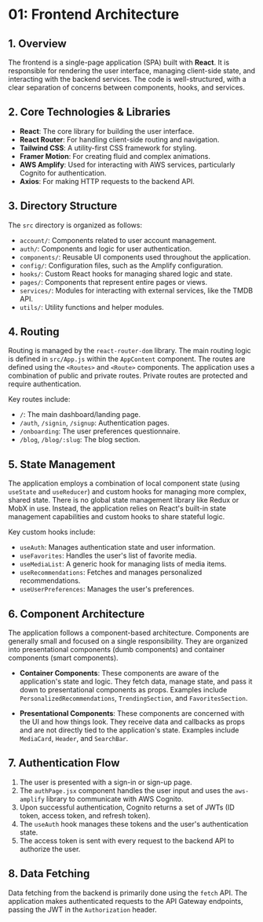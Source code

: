 # 01: Frontend Architecture

## 1. Overview

The frontend is a single-page application (SPA) built with **React**. It is responsible for rendering the user interface, managing client-side state, and interacting with the backend services. The code is well-structured, with a clear separation of concerns between components, hooks, and services.

## 2. Core Technologies & Libraries

*   **React**: The core library for building the user interface.
*   **React Router**: For handling client-side routing and navigation.
*   **Tailwind CSS**: A utility-first CSS framework for styling.
*   **Framer Motion**: For creating fluid and complex animations.
*   **AWS Amplify**: Used for interacting with AWS services, particularly Cognito for authentication.
*   **Axios**: For making HTTP requests to the backend API.

## 3. Directory Structure

The `src` directory is organized as follows:

*   `account/`: Components related to user account management.
*   `auth/`: Components and logic for user authentication.
*   `components/`: Reusable UI components used throughout the application.
*   `config/`: Configuration files, such as the Amplify configuration.
*   `hooks/`: Custom React hooks for managing shared logic and state.
*   `pages/`: Components that represent entire pages or views.
*   `services/`: Modules for interacting with external services, like the TMDB API.
*   `utils/`: Utility functions and helper modules.

## 4. Routing

Routing is managed by the `react-router-dom` library. The main routing logic is defined in `src/App.js` within the `AppContent` component. The routes are defined using the `<Routes>` and `<Route>` components. The application uses a combination of public and private routes. Private routes are protected and require authentication.

Key routes include:

*   `/`: The main dashboard/landing page.
*   `/auth`, `/signin`, `/signup`: Authentication pages.
*   `/onboarding`: The user preferences questionnaire.
*   `/blog`, `/blog/:slug`: The blog section.

## 5. State Management

The application employs a combination of local component state (using `useState` and `useReducer`) and custom hooks for managing more complex, shared state. There is no global state management library like Redux or MobX in use. Instead, the application relies on React's built-in state management capabilities and custom hooks to share stateful logic.

Key custom hooks include:

*   `useAuth`: Manages authentication state and user information.
*   `useFavorites`: Handles the user's list of favorite media.
*   `useMediaList`: A generic hook for managing lists of media items.
*   `useRecommendations`: Fetches and manages personalized recommendations.
*   `useUserPreferences`: Manages the user's preferences.

## 6. Component Architecture

The application follows a component-based architecture. Components are generally small and focused on a single responsibility. They are organized into presentational components (dumb components) and container components (smart components).

*   **Container Components**: These components are aware of the application's state and logic. They fetch data, manage state, and pass it down to presentational components as props. Examples include `PersonalizedRecommendations`, `TrendingSection`, and `FavoritesSection`.

*   **Presentational Components**: These components are concerned with the UI and how things look. They receive data and callbacks as props and are not directly tied to the application's state. Examples include `MediaCard`, `Header`, and `SearchBar`.

## 7. Authentication Flow

1.  The user is presented with a sign-in or sign-up page.
2.  The `authPage.jsx` component handles the user input and uses the `aws-amplify` library to communicate with AWS Cognito.
3.  Upon successful authentication, Cognito returns a set of JWTs (ID token, access token, and refresh token).
4.  The `useAuth` hook manages these tokens and the user's authentication state.
5.  The access token is sent with every request to the backend API to authorize the user.

## 8. Data Fetching

Data fetching from the backend is primarily done using the `fetch` API. The application makes authenticated requests to the API Gateway endpoints, passing the JWT in the `Authorization` header.
